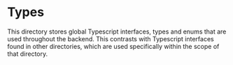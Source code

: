 # Types

This directory stores global Typescript interfaces, types and enums that are used throughout the backend. This contrasts with Typescript interfaces found in other directories, which are used specifically within the scope of that directory.
